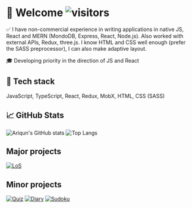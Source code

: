 # :boy: Welcome ![visitors](https://visitor-badge.glitch.me/badge?page_id=Ariqun) #
:white_check_mark: I have non-commercial experience in writing applications in native JS, React and MERN (MondoDB, Express, React, Node.js). Also worked with external APIs, Redux, three.js. I know HTML and CSS well enough (prefer the SASS preprocessor), I can also make adaptive layout.

:mortar_board: Developing priority in the direction of JS and React


## :memo: Tech stack ##
JavaScript, TypeScript, React, Redux, MobX, HTML, CSS (SASS)


## :chart_with_upwards_trend: GitHub Stats ##
![Ariqun's GitHub stats](https://github-readme-stats.vercel.app/api?username=ariqun&show_icons=true&theme=dracula&hide=stars,issues&count_private=true&include_all_commits&custom_title=Ariqun's%20GitHub%20stats)
![Top Langs](https://github-readme-stats.vercel.app/api/top-langs/?username=ariqun&layout=compact&theme=dracula)

## Major projects ##
[![LoS](https://github-readme-stats.vercel.app/api/pin/?username=ariqun&repo=League-of-stats)](https://github.com/Ariqun/League-of-stats)

## Minor projects ##
[![Quiz](https://github-readme-stats.vercel.app/api/pin/?username=ariqun&repo=quiz)](https://github.com/Ariqun/quiz)
[![Diary](https://github-readme-stats.vercel.app/api/pin/?username=ariqun&repo=Diary)](https://github.com/Ariqun/Diary)
[![Sudoku](https://github-readme-stats.vercel.app/api/pin/?username=ariqun&repo=Sudoku)](https://github.com/Ariqun/Sudoku)

<!--
**Ariqun/Ariqun** is a ✨ _special_ ✨ repository because its `README.md` (this file) appears on your GitHub profile.

Here are some ideas to get you started:

- 🔭 I’m currently working on ...
- 🌱 I’m currently learning ...
- 👯 I’m looking to collaborate on ...
- 🤔 I’m looking for help with ...
- 💬 Ask me about ...
- 📫 How to reach me: ...
- 😄 Pronouns: ...
- ⚡ Fun fact: ...
-->

